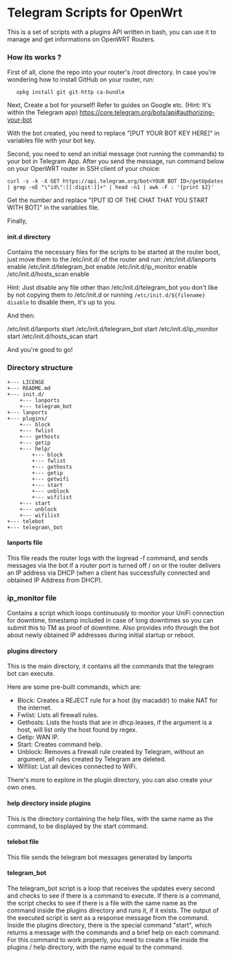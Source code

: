 # Telegram Scripts for OpenWrt

This is a set of scripts with a plugins API written in bash, you can use it to manage and get informations on OpenWRT Routers.

### How its works ?

First of all, clone the repo into your router's /root directory. 
In case you're wondering how to install GitHub on your router, run:
```opkg update
   opkg install git git-http ca-bundle
```

Next, Create a bot for yourself! Refer to guides on Google etc. (Hint: It's within the Telegram app)
https://core.telegram.org/bots/api#authorizing-your-bot

With the bot created, you need to replace "[PUT YOUR BOT KEY HERE]" in variables file with your bot key.

Second, you need to send an initial message (not running the commands) to your bot in Telegram App.
After you send the message, run command below on your OpenWRT router in SSH client of your choice:

``` 
curl -s -k -X GET https://api.telegram.org/bot<YOUR BOT ID>/getUpdates | grep -oE "\"id\":[[:digit:]]+" | head -n1 | awk -F : '{print $2}'
```

Get the number and replace "[PUT ID OF THE CHAT THAT YOU START WITH BOT]" in the variables file.

Finally,

#### init.d directory

Contains the necessary files for the scripts to be started at the router boot, just move them to the /etc/init.d/ of the router and run:
/etc/init.d/lanports enable
/etc/init.d/telegram_bot enable
/etc/init.d/ip_monitor enable
/etc/init.d/hosts_scan enable

Hint: Just disable any file other than /etc/init.d/telegram_bot you don't like by not copying them to /etc/init.d or running `/etc/init.d/${filename} disable` to disable them, it's up to you.

And then:

/etc/init.d/lanports start
/etc/init.d/telegram_bot start
/etc/init.d/ip_monitor start
/etc/init.d/hosts_scan start

And you're good to go!

### Directory structure

```
+--- LICENSE
+--- README.md
+--- init.d/
	+--- lanports
	+--- telegram_bot
+--- lanports
+--- plugins/
	+--- block
	+--- fwlist
	+--- gethosts
	+--- getip
	+--- help/
		+--- block
		+--- fwlist
		+--- gethosts
		+--- getip
		+--- getwifi
		+--- start
		+--- unblock
		+--- wifilist
	+--- start
	+--- unblock
	+--- wifilist
+--- telebot
+--- telegram\_bot
```
#### lanports file

This file reads the router logs with the logread -f command, and sends messages via the bot if a router port is turned off / on or the router delivers an IP address via DHCP (when a client has successfully connected and obtained IP Address from DHCP).

###  ip_monitor file

Contains a script which loops continuously to monitor your UniFi connection for downtime, timestamp included in case of long downtimes so you can submit this to TM as proof of downtime. Also provides info through the bot about newly obtained IP addresses during initial startup or reboot.

#### plugins directory

This is the main directory, it contains all the commands that the telegram bot can execute.

Here are some pre-built commands, which are:

 * Block: Creates a REJECT rule for a host (by macaddr) to make NAT for the internet.
 * Fwlist: Lists all firewall rules.
 * Gethosts: Lists the hosts that are in dhcp.leases, if the argument is a host, will list only the host found by regex.
 * Getip: WAN IP.
 * Start: Creates command help.
 * Unblock: Removes a firewall rule created by Telegram, without an argument, all rules created by Telegram are deleted.
 * Wifilist: List all devices connected to WiFi.
 
There's more to explore in the plugin directory, you can also create your own ones.

#### help directory inside plugins

This is the directory containing the help files, with the same name as the command, to be displayed by the start command.

#### telebot file

This file sends the telegram bot messages generated by lanports


#### telegram_bot

The telegram_bot script is a loop that receives the updates every second and checks to see if there is a command to execute. If there is a command, the script checks to see if there is a file with the same name as the command inside the plugins directory and runs it, if it exists. The output of the executed script is sent as a response message from the command.
Inside the plugins directory, there is the special command "start", which returns a message with the commands and a brief help on each command.
For this command to work properly, you need to create a file inside the plugins / help directory, with the name equal to the command.


